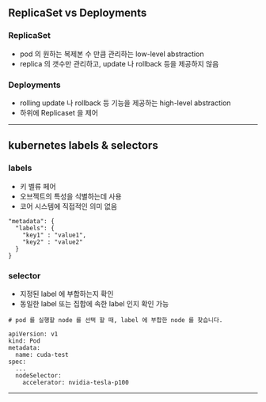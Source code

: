 
## ReplicaSet vs Deployments

### ReplicaSet
 - pod 의 원하는 복제본 수 만큼 관리하는 low-level abstraction
 - replica 의 갯수만 관리하고, update 나 rollback 등을 제공하지 않음

### Deployments
 - rolling update 나 rollback 등 기능을 제공하는 high-level abstraction
 - 하위에 Replicaset 을 제어

---

 ## kubernetes labels & selectors
 
 ### labels

 - 키 벨류 페어
 - 오브젝트의 특성을 식별하는데 사용
 - 코어 시스템에 직접적인 의미 없음 

```
"metadata": {
  "labels": {
    "key1" : "value1",
    "key2" : "value2"
  }
}
```

### selector

 - 지정된 label 에 부합하는지 확인
 - 동일한 label 또는 집합에 속한 label 인지 확인 가능

```
# pod 를 실행할 node 를 선택 할 때, label 에 부합한 node 를 찾습니다.

apiVersion: v1
kind: Pod
metadata:
  name: cuda-test
spec:
  ...
  nodeSelector:
    accelerator: nvidia-tesla-p100
```

---

